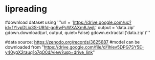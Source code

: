 # lipreading
#download dataset using 
'''url = 'https://drive.google.com/uc?id=1YlvpDLix3S-U8fd-gqRwPcWXAXm8JwjL'
output = 'data.zip'
gdown.download(url, output, quiet=False)
gdown.extractall('data.zip')'''

#data source: https://zenodo.org/records/3625687
#model can be downloaded from "https://drive.google.com/file/d/1hlev5DPG7SY5E-y40ygX2rauq1o7qO0d/view?usp=drive_link"
